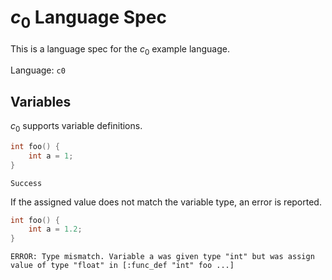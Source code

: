 # $c_0$ Language Spec

This is a language spec for the $c_0$ example language.

Language: `c0`

## Variables

$c_0$ supports variable definitions.

```c
int foo() {
    int a = 1;
}
```
```status
Success
```

If the assigned value does not match the variable type, an error is reported.
```c
int foo() {
    int a = 1.2;
}
```
```status
ERROR: Type mismatch. Variable a was given type "int" but was assign value of type "float" in [:func_def "int" foo ...]
```
